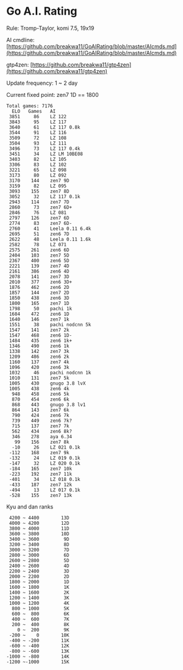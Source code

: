 # Go A.I. Rating

Rule: Tromp-Taylor, komi 7.5, 19x19

AI cmdline: [https://github.com/breakwa11/GoAIRating/blob/master/AIcmds.md](https://github.com/breakwa11/GoAIRating/blob/master/AIcmds.md)

gtp4zen: [https://github.com/breakwa11/gtp4zen](https://github.com/breakwa11/gtp4zen)

Update frequency: 1 ~ 2 day

Current fixed point: zen7 1D == 1800

    Total games: 7176
      ELO	Games	AI
     3851	  86	LZ 122
     3843	  95	LZ 117
     3640	  61	LZ 117 0.8k
     3544	  91	LZ 116
     3509	  72	LZ 108
     3504	  93	LZ 111
     3496	  73	LZ 117 0.4k
     3451	  34	LZ LM 10BE08
     3403	  82	LZ 105
     3306	  83	LZ 102
     3221	  65	LZ 098
     3173	  80	LZ 092
     3170	 144	zen7 9D
     3159	  82	LZ 095
     3093	 155	zen7 8D
     3052	  32	LZ 117 0.1k
     2943	 114	zen7 7D
     2860	  73	zen7 6D+
     2846	  76	LZ 081
     2797	 126	zen7 6D
     2774	  83	zen7 6D-
     2760	  41	Leela 0.11 6.4k
     2695	  51	zen6 7D
     2622	  48	Leela 0.11 1.6k
     2582	  78	LZ 071
     2575	 261	zen6 6D
     2404	 103	zen7 5D
     2367	 400	zen6 5D
     2221	 139	zen7 4D
     2161	 386	zen6 4D
     2078	 141	zen7 3D
     2010	 377	zen6 3D+
     1876	 462	zen6 2D
     1857	 144	zen7 2D
     1850	 438	zen6 3D
     1800	 165	zen7 1D
     1798	  50	pachi 1k
     1684	 472	zen6 1D
     1640	 146	zen7 1k
     1551	  38	pachi nodcnn 5k
     1547	 141	zen7 2k
     1547	 468	zen6 1D-
     1484	 435	zen6 1k+
     1346	 490	zen6 1k
     1338	 142	zen7 3k
     1209	 486	zen6 2k
     1160	 137	zen7 4k
     1096	 420	zen6 3k
     1032	  46	pachi nodcnn 1k
     1010	 131	zen7 5k
     1005	 430	gnugo 3.8 lvX
     1005	 438	zen6 4k
      948	 458	zen6 5k
      870	 454	zen6 6k
      868	 443	gnugo 3.8 lv1
      864	 143	zen7 6k
      790	 424	zen6 7k
      739	 449	zen6 7k?
      715	 137	zen7 7k
      562	 434	zen6 8k?
      346	 278	aya 6.34
       99	 156	zen7 8k
      -10	  26	LZ 021 0.1k
     -112	 168	zen7 9k
     -132	  24	LZ 019 0.1k
     -147	  32	LZ 020 0.1k
     -184	 165	zen7 10k
     -223	 192	zen7 11k
     -401	  34	LZ 018 0.1k
     -433	 187	zen7 12k
     -494	  13	LZ 017 0.1k
     -528	 155	zen7 13k

Kyu and dan ranks

     4200 ~ 4400		13D
     4000 ~ 4200		12D
     3800 ~ 4000		11D
     3600 ~ 3800		10D
     3400 ~ 3600		 9D
     3200 ~ 3400		 8D
     3000 ~ 3200		 7D
     2800 ~ 3000		 6D
     2600 ~ 2800		 5D
     2400 ~ 2600		 4D
     2200 ~ 2400		 3D
     2000 ~ 2200		 2D
     1800 ~ 2000		 1D
     1600 ~ 1800		 1K
     1400 ~ 1600		 2K
     1200 ~ 1400		 3K
     1000 ~ 1200		 4K
      800 ~ 1000		 5K
      600 ~  800		 6K
      400 ~  600		 7K
      200 ~  400		 8K
        0 ~  200		 9K
     -200 ~    0		10K
     -400 ~ -200		11K
     -600 ~ -400		12K
     -800 ~ -600		13K
    -1000 ~ -800		14K
    -1200 ~-1000		15K
